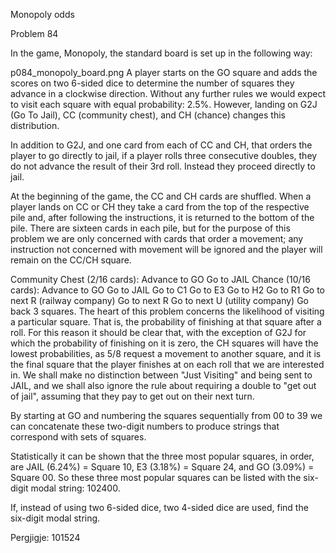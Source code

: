 
Monopoly odds
 
Problem 84

In the game, Monopoly, the standard board is set up in the following way:

p084_monopoly_board.png
A player starts on the GO square and adds the scores on two 6-sided dice to determine the number of squares they advance in a clockwise direction. Without any further rules we would expect to visit each square with equal probability: 2.5%. However, landing on G2J (Go To Jail), CC (community chest), and CH (chance) changes this distribution.

In addition to G2J, and one card from each of CC and CH, that orders the player to go directly to jail, if a player rolls three consecutive doubles, they do not advance the result of their 3rd roll. Instead they proceed directly to jail.

At the beginning of the game, the CC and CH cards are shuffled. When a player lands on CC or CH they take a card from the top of the respective pile and, after following the instructions, it is returned to the bottom of the pile. There are sixteen cards in each pile, but for the purpose of this problem we are only concerned with cards that order a movement; any instruction not concerned with movement will be ignored and the player will remain on the CC/CH square.

Community Chest (2/16 cards):
Advance to GO
Go to JAIL
Chance (10/16 cards):
Advance to GO
Go to JAIL
Go to C1
Go to E3
Go to H2
Go to R1
Go to next R (railway company)
Go to next R
Go to next U (utility company)
Go back 3 squares.
The heart of this problem concerns the likelihood of visiting a particular square. That is, the probability of finishing at that square after a roll. For this reason it should be clear that, with the exception of G2J for which the probability of finishing on it is zero, the CH squares will have the lowest probabilities, as 5/8 request a movement to another square, and it is the final square that the player finishes at on each roll that we are interested in. We shall make no distinction between "Just Visiting" and being sent to JAIL, and we shall also ignore the rule about requiring a double to "get out of jail", assuming that they pay to get out on their next turn.

By starting at GO and numbering the squares sequentially from 00 to 39 we can concatenate these two-digit numbers to produce strings that correspond with sets of squares.

Statistically it can be shown that the three most popular squares, in order, are JAIL (6.24%) = Square 10, E3 (3.18%) = Square 24, and GO (3.09%) = Square 00. So these three most popular squares can be listed with the six-digit modal string: 102400.

If, instead of using two 6-sided dice, two 4-sided dice are used, find the six-digit modal string.


Pergjigje:  101524
